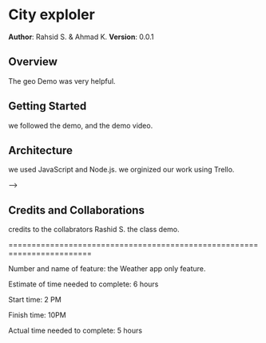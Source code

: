# City exploler

**Author**: Rahsid S. & Ahmad K. 
**Version**: 0.0.1

## Overview
The geo Demo was very helpful.

## Getting Started
we followed the demo, and the demo video.

## Architecture
we used JavaScript and Node.js. we orginized our work using Trello. 

-->
## Credits and Collaborations
credits to the collabrators Rashid S. 
the class demo.

 ========================================================================

 Number and name of feature: the Weather app only feature.

Estimate of time needed to complete: 6 hours

Start time: 2 PM

Finish time: 10PM

Actual time needed to complete: 5 hours
